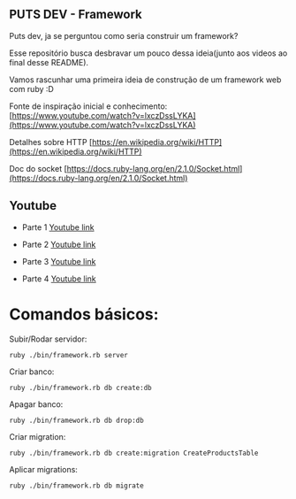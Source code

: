 ## PUTS DEV - Framework

Puts dev, ja se perguntou como seria construir um framework?

Esse repositório busca desbravar um pouco dessa ideia(junto aos videos ao final desse README).

Vamos rascunhar uma primeira ideia de construção de um framework web com ruby :D

Fonte de inspiração inicial e conhecimento:
[https://www.youtube.com/watch?v=lxczDssLYKA](https://www.youtube.com/watch?v=lxczDssLYKA)

Detalhes sobre HTTP
[https://en.wikipedia.org/wiki/HTTP](https://en.wikipedia.org/wiki/HTTP)


Doc do socket
[https://docs.ruby-lang.org/en/2.1.0/Socket.html](https://docs.ruby-lang.org/en/2.1.0/Socket.html)

## Youtube

- Parte 1
[Youtube link](https://www.youtube.com/watch?v=A0AaAnc9z3g=)

- Parte 2
[Youtube link](https://www.youtube.com/watch?v=e0nAhVyrIAM)

- Parte 3
[Youtube link](https://www.youtube.com/watch?v=-rru0sTs5CQ)

- Parte 4
[Youtube link](https://youtu.be/AGp2OPhpgIk)

# Comandos básicos:

Subir/Rodar servidor:
```
ruby ./bin/framework.rb server
```

Criar banco:
```
ruby ./bin/framework.rb db create:db
```

Apagar banco:
```
ruby ./bin/framework.rb db drop:db
```

Criar migration:
```
ruby ./bin/framework.rb db create:migration CreateProductsTable
```

Aplicar migrations:
```
ruby ./bin/framework.rb db migrate
```
